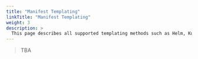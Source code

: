 ```yaml
---
title: "Manifest Templating"
linkTitle: "Manifest Templating"
weight: 3
description: >
  This page describes all supported templating methods such as Helm, Kustomize.
---
```


> TBA
